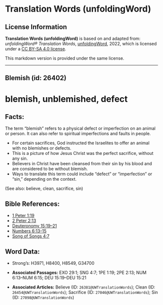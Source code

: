 # Translation Words (unfoldingWord)

## License Information

**Translation Words (unfoldingWord)** is based on and adapted from: _unfoldingWord® Translation Words_, [unfoldingWord](https://unfoldingword.org/utw), 2022, which is licensed under a [CC BY-SA 4.0 license](https://creativecommons.org/licenses/by-sa/4.0/legalcode.en).

This markdown version is provided under the same license.



--------------------------------

## Blemish (id: 26402)

blemish, unblemished, defect
============================

Facts:
------

The term “blemish” refers to a physical defect or imperfection on an animal or person. It can also refer to spiritual imperfections and faults in people.

* For certain sacrifices, God instructed the Israelites to offer an animal with no blemishes or defects.
* This is a picture of how Jesus Christ was the perfect sacrifice, without any sin.
* Believers in Christ have been cleansed from their sin by his blood and are considered to be without blemish.
* Ways to translate this term could include “defect” or “imperfection” or “sin,” depending on the context.

(See also: believe, clean, sacrifice, sin)

Bible References:
-----------------

* [1 Peter 1:19](https://ref.ly/1Pet1:19)
* [2 Peter 2:13](https://ref.ly/2Pet2:13)
* [Deuteronomy 15:19–21](https://ref.ly/Deut15:19-Deut15:21)
* [Numbers 6:13–15](https://ref.ly/Num6:13-Num6:15)
* [Song of Songs 4:7](https://ref.ly/Song4:7)

Word Data:
----------

* Strong’s: H3971, H8400, H8549, G34700

* **Associated Passages:** EXO 29:1; SNG 4:7; 1PE 1:19; 2PE 2:13; NUM 6:13–NUM 6:15; DEU 15:19–DEU 15:21
* **Associated Articles:** Believe (ID: `26381@UWTranslationWords`); Clean (ID: `26454@UWTranslationWords`); Sacrifice (ID: `27046@UWTranslationWords`); Sin (ID: `27098@UWTranslationWords`)

